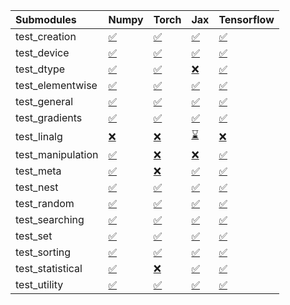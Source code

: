 | Submodules        | Numpy                                                                                                                           | Torch                                                                                                                           | Jax                                                                                                                             | Tensorflow                                                                                                                      |
|:------------------|:--------------------------------------------------------------------------------------------------------------------------------|:--------------------------------------------------------------------------------------------------------------------------------|:--------------------------------------------------------------------------------------------------------------------------------|:--------------------------------------------------------------------------------------------------------------------------------|
| test_creation     | <a href="https://github.com/unifyai/ivy/runs/7905092636?check_suite_focus=true" rel="noopener noreferrer" target="_blank">✅</a> | <a href="https://github.com/unifyai/ivy/runs/7905094407?check_suite_focus=true" rel="noopener noreferrer" target="_blank">✅</a> | <a href="https://github.com/unifyai/ivy/runs/7905096251?check_suite_focus=true" rel="noopener noreferrer" target="_blank">✅</a> | <a href="https://github.com/unifyai/ivy/runs/7905098352?check_suite_focus=true" rel="noopener noreferrer" target="_blank">✅</a> |
| test_device       | <a href="https://github.com/unifyai/ivy/runs/7905092809?check_suite_focus=true" rel="noopener noreferrer" target="_blank">✅</a> | <a href="https://github.com/unifyai/ivy/runs/7905094605?check_suite_focus=true" rel="noopener noreferrer" target="_blank">✅</a> | <a href="https://github.com/unifyai/ivy/runs/7905096364?check_suite_focus=true" rel="noopener noreferrer" target="_blank">✅</a> | <a href="https://github.com/unifyai/ivy/runs/7905098432?check_suite_focus=true" rel="noopener noreferrer" target="_blank">✅</a> |
| test_dtype        | <a href="https://github.com/unifyai/ivy/runs/7905092939?check_suite_focus=true" rel="noopener noreferrer" target="_blank">✅</a> | <a href="https://github.com/unifyai/ivy/runs/7905094716?check_suite_focus=true" rel="noopener noreferrer" target="_blank">✅</a> | <a href="https://github.com/unifyai/ivy/runs/7905096458?check_suite_focus=true" rel="noopener noreferrer" target="_blank">❌</a> | <a href="https://github.com/unifyai/ivy/runs/7905098523?check_suite_focus=true" rel="noopener noreferrer" target="_blank">✅</a> |
| test_elementwise  | <a href="https://github.com/unifyai/ivy/runs/7905093068?check_suite_focus=true" rel="noopener noreferrer" target="_blank">✅</a> | <a href="https://github.com/unifyai/ivy/runs/7905094804?check_suite_focus=true" rel="noopener noreferrer" target="_blank">✅</a> | <a href="https://github.com/unifyai/ivy/runs/7905096568?check_suite_focus=true" rel="noopener noreferrer" target="_blank">✅</a> | <a href="https://github.com/unifyai/ivy/runs/7905098613?check_suite_focus=true" rel="noopener noreferrer" target="_blank">✅</a> |
| test_general      | <a href="https://github.com/unifyai/ivy/runs/7905093195?check_suite_focus=true" rel="noopener noreferrer" target="_blank">✅</a> | <a href="https://github.com/unifyai/ivy/runs/7905094900?check_suite_focus=true" rel="noopener noreferrer" target="_blank">✅</a> | <a href="https://github.com/unifyai/ivy/runs/7905096680?check_suite_focus=true" rel="noopener noreferrer" target="_blank">✅</a> | <a href="https://github.com/unifyai/ivy/runs/7905098706?check_suite_focus=true" rel="noopener noreferrer" target="_blank">✅</a> |
| test_gradients    | <a href="https://github.com/unifyai/ivy/runs/7905093300?check_suite_focus=true" rel="noopener noreferrer" target="_blank">✅</a> | <a href="https://github.com/unifyai/ivy/runs/7905094995?check_suite_focus=true" rel="noopener noreferrer" target="_blank">✅</a> | <a href="https://github.com/unifyai/ivy/runs/7905096776?check_suite_focus=true" rel="noopener noreferrer" target="_blank">✅</a> | <a href="https://github.com/unifyai/ivy/runs/7905098803?check_suite_focus=true" rel="noopener noreferrer" target="_blank">✅</a> |
| test_linalg       | <a href="https://github.com/unifyai/ivy/runs/7905093405?check_suite_focus=true" rel="noopener noreferrer" target="_blank">❌</a> | <a href="https://github.com/unifyai/ivy/runs/7905095101?check_suite_focus=true" rel="noopener noreferrer" target="_blank">❌</a> | <a href="https://github.com/unifyai/ivy/runs/7905096892?check_suite_focus=true" rel="noopener noreferrer" target="_blank">⌛</a> | <a href="https://github.com/unifyai/ivy/runs/7905098887?check_suite_focus=true" rel="noopener noreferrer" target="_blank">❌</a> |
| test_manipulation | <a href="https://github.com/unifyai/ivy/runs/7905093496?check_suite_focus=true" rel="noopener noreferrer" target="_blank">✅</a> | <a href="https://github.com/unifyai/ivy/runs/7905095188?check_suite_focus=true" rel="noopener noreferrer" target="_blank">❌</a> | <a href="https://github.com/unifyai/ivy/runs/7905097012?check_suite_focus=true" rel="noopener noreferrer" target="_blank">❌</a> | <a href="https://github.com/unifyai/ivy/runs/7905098987?check_suite_focus=true" rel="noopener noreferrer" target="_blank">✅</a> |
| test_meta         | <a href="https://github.com/unifyai/ivy/runs/7905093610?check_suite_focus=true" rel="noopener noreferrer" target="_blank">✅</a> | <a href="https://github.com/unifyai/ivy/runs/7905095277?check_suite_focus=true" rel="noopener noreferrer" target="_blank">❌</a> | <a href="https://github.com/unifyai/ivy/runs/7905097130?check_suite_focus=true" rel="noopener noreferrer" target="_blank">✅</a> | <a href="https://github.com/unifyai/ivy/runs/7905099098?check_suite_focus=true" rel="noopener noreferrer" target="_blank">✅</a> |
| test_nest         | <a href="https://github.com/unifyai/ivy/runs/7905093702?check_suite_focus=true" rel="noopener noreferrer" target="_blank">✅</a> | <a href="https://github.com/unifyai/ivy/runs/7905095367?check_suite_focus=true" rel="noopener noreferrer" target="_blank">✅</a> | <a href="https://github.com/unifyai/ivy/runs/7905097273?check_suite_focus=true" rel="noopener noreferrer" target="_blank">✅</a> | <a href="https://github.com/unifyai/ivy/runs/7905099189?check_suite_focus=true" rel="noopener noreferrer" target="_blank">✅</a> |
| test_random       | <a href="https://github.com/unifyai/ivy/runs/7905093812?check_suite_focus=true" rel="noopener noreferrer" target="_blank">✅</a> | <a href="https://github.com/unifyai/ivy/runs/7905095525?check_suite_focus=true" rel="noopener noreferrer" target="_blank">✅</a> | <a href="https://github.com/unifyai/ivy/runs/7905097416?check_suite_focus=true" rel="noopener noreferrer" target="_blank">✅</a> | <a href="https://github.com/unifyai/ivy/runs/7905099314?check_suite_focus=true" rel="noopener noreferrer" target="_blank">✅</a> |
| test_searching    | <a href="https://github.com/unifyai/ivy/runs/7905093901?check_suite_focus=true" rel="noopener noreferrer" target="_blank">✅</a> | <a href="https://github.com/unifyai/ivy/runs/7905095666?check_suite_focus=true" rel="noopener noreferrer" target="_blank">✅</a> | <a href="https://github.com/unifyai/ivy/runs/7905097701?check_suite_focus=true" rel="noopener noreferrer" target="_blank">✅</a> | <a href="https://github.com/unifyai/ivy/runs/7905099441?check_suite_focus=true" rel="noopener noreferrer" target="_blank">✅</a> |
| test_set          | <a href="https://github.com/unifyai/ivy/runs/7905093987?check_suite_focus=true" rel="noopener noreferrer" target="_blank">✅</a> | <a href="https://github.com/unifyai/ivy/runs/7905095807?check_suite_focus=true" rel="noopener noreferrer" target="_blank">✅</a> | <a href="https://github.com/unifyai/ivy/runs/7905097866?check_suite_focus=true" rel="noopener noreferrer" target="_blank">✅</a> | <a href="https://github.com/unifyai/ivy/runs/7905099553?check_suite_focus=true" rel="noopener noreferrer" target="_blank">✅</a> |
| test_sorting      | <a href="https://github.com/unifyai/ivy/runs/7905094099?check_suite_focus=true" rel="noopener noreferrer" target="_blank">✅</a> | <a href="https://github.com/unifyai/ivy/runs/7905095918?check_suite_focus=true" rel="noopener noreferrer" target="_blank">✅</a> | <a href="https://github.com/unifyai/ivy/runs/7905097992?check_suite_focus=true" rel="noopener noreferrer" target="_blank">✅</a> | <a href="https://github.com/unifyai/ivy/runs/7905099667?check_suite_focus=true" rel="noopener noreferrer" target="_blank">✅</a> |
| test_statistical  | <a href="https://github.com/unifyai/ivy/runs/7905094190?check_suite_focus=true" rel="noopener noreferrer" target="_blank">✅</a> | <a href="https://github.com/unifyai/ivy/runs/7905096055?check_suite_focus=true" rel="noopener noreferrer" target="_blank">❌</a> | <a href="https://github.com/unifyai/ivy/runs/7905098105?check_suite_focus=true" rel="noopener noreferrer" target="_blank">✅</a> | <a href="https://github.com/unifyai/ivy/runs/7905099801?check_suite_focus=true" rel="noopener noreferrer" target="_blank">✅</a> |
| test_utility      | <a href="https://github.com/unifyai/ivy/runs/7905094294?check_suite_focus=true" rel="noopener noreferrer" target="_blank">✅</a> | <a href="https://github.com/unifyai/ivy/runs/7905096159?check_suite_focus=true" rel="noopener noreferrer" target="_blank">✅</a> | <a href="https://github.com/unifyai/ivy/runs/7905098223?check_suite_focus=true" rel="noopener noreferrer" target="_blank">✅</a> | <a href="https://github.com/unifyai/ivy/runs/7905099894?check_suite_focus=true" rel="noopener noreferrer" target="_blank">✅</a> |